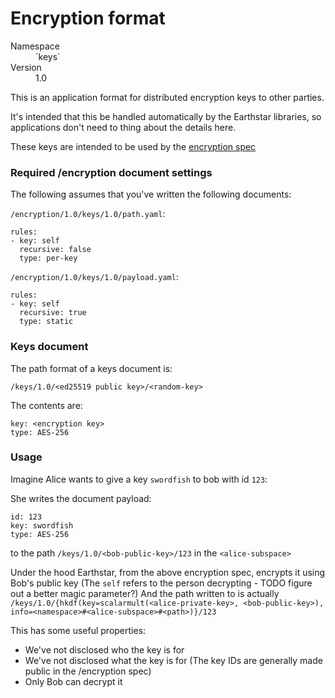 # Encryption format

<dl>
	<dt>Namespace</dt><dd>`keys`</dd>
	<dt>Version</dt><dd>1.0</dd>
</dl>

This is an application format for distributed encryption keys to other parties.

It's intended that this be handled automatically by the Earthstar libraries, so applications don't need to thing about the details here.

These keys are intended to be used by the [encryption spec](encryption.md)

### Required /encryption document settings

The following assumes that you've written the following documents:

`/encryption/1.0/keys/1.0/path.yaml`:
```
rules:
- key: self
  recursive: false
  type: per-key
```

`/encryption/1.0/keys/1.0/payload.yaml`:
```
rules:
- key: self
  recursive: true
  type: static
```

### Keys document

The path format of a keys document is:

```
/keys/1.0/<ed25519 public key>/<random-key>
```

The contents are:

```
key: <encryption key>
type: AES-256
```

### Usage

Imagine Alice wants to give a key `swordfish` to bob with id `123`:

She writes the document payload:
```
id: 123
key: swordfish
type: AES-256
```

to the path `/keys/1.0/<bob-public-key>/123` in the `<alice-subspace>`

Under the hood Earthstar, from the above encryption spec, encrypts it using Bob's public key (The `self` refers to the person decrypting - TODO figure out a better magic parameter?)
And the path written to is actually `/keys/1.0/{hkdf(key=scalarmult(<alice-private-key>, <bob-public-key>), info=<namespace>#<alice-subspace>#<path>)}/123`

This has some useful properties:
- We've not disclosed who the key is for
- We've not disclosed what the key is for (The key IDs are generally made public in the /encryption spec)
- Only Bob can decrypt it
